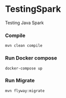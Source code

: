 # TestingSpark
Testing Java Spark

### Compile
`mvn clean compile`

### Run Docker compose
`docker-compose up`

### Run Migrate
`mvn flyway:migrate`

